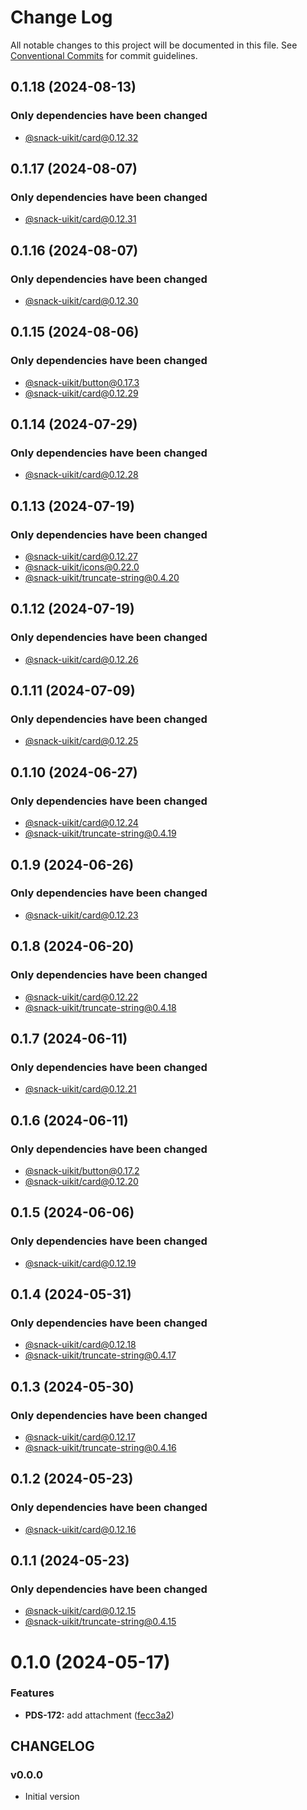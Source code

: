 # Change Log

All notable changes to this project will be documented in this file.
See [Conventional Commits](https://conventionalcommits.org) for commit guidelines.

## 0.1.18 (2024-08-13)

### Only dependencies have been changed
* [@snack-uikit/card@0.12.32](https://github.com/cloud-ru-tech/snack-uikit/blob/master/packages/card/CHANGELOG.md)





## 0.1.17 (2024-08-07)

### Only dependencies have been changed
* [@snack-uikit/card@0.12.31](https://github.com/cloud-ru-tech/snack-uikit/blob/master/packages/card/CHANGELOG.md)





## 0.1.16 (2024-08-07)

### Only dependencies have been changed
* [@snack-uikit/card@0.12.30](https://github.com/cloud-ru-tech/snack-uikit/blob/master/packages/card/CHANGELOG.md)





## 0.1.15 (2024-08-06)

### Only dependencies have been changed
* [@snack-uikit/button@0.17.3](https://github.com/cloud-ru-tech/snack-uikit/blob/master/packages/button/CHANGELOG.md)
* [@snack-uikit/card@0.12.29](https://github.com/cloud-ru-tech/snack-uikit/blob/master/packages/card/CHANGELOG.md)





## 0.1.14 (2024-07-29)

### Only dependencies have been changed
* [@snack-uikit/card@0.12.28](https://github.com/cloud-ru-tech/snack-uikit/blob/master/packages/card/CHANGELOG.md)





## 0.1.13 (2024-07-19)

### Only dependencies have been changed
* [@snack-uikit/card@0.12.27](https://github.com/cloud-ru-tech/snack-uikit/blob/master/packages/card/CHANGELOG.md)
* [@snack-uikit/icons@0.22.0](https://github.com/cloud-ru-tech/snack-uikit/blob/master/packages/icons/CHANGELOG.md)
* [@snack-uikit/truncate-string@0.4.20](https://github.com/cloud-ru-tech/snack-uikit/blob/master/packages/truncate-string/CHANGELOG.md)





## 0.1.12 (2024-07-19)

### Only dependencies have been changed
* [@snack-uikit/card@0.12.26](https://github.com/cloud-ru-tech/snack-uikit/blob/master/packages/card/CHANGELOG.md)





## 0.1.11 (2024-07-09)

### Only dependencies have been changed
* [@snack-uikit/card@0.12.25](https://github.com/cloud-ru-tech/snack-uikit/blob/master/packages/card/CHANGELOG.md)





## 0.1.10 (2024-06-27)

### Only dependencies have been changed
* [@snack-uikit/card@0.12.24](https://github.com/cloud-ru-tech/snack-uikit/blob/master/packages/card/CHANGELOG.md)
* [@snack-uikit/truncate-string@0.4.19](https://github.com/cloud-ru-tech/snack-uikit/blob/master/packages/truncate-string/CHANGELOG.md)





## 0.1.9 (2024-06-26)

### Only dependencies have been changed
* [@snack-uikit/card@0.12.23](https://github.com/cloud-ru-tech/snack-uikit/blob/master/packages/card/CHANGELOG.md)





## 0.1.8 (2024-06-20)

### Only dependencies have been changed
* [@snack-uikit/card@0.12.22](https://github.com/cloud-ru-tech/snack-uikit/blob/master/packages/card/CHANGELOG.md)
* [@snack-uikit/truncate-string@0.4.18](https://github.com/cloud-ru-tech/snack-uikit/blob/master/packages/truncate-string/CHANGELOG.md)





## 0.1.7 (2024-06-11)

### Only dependencies have been changed
* [@snack-uikit/card@0.12.21](https://github.com/cloud-ru-tech/snack-uikit/blob/master/packages/card/CHANGELOG.md)





## 0.1.6 (2024-06-11)

### Only dependencies have been changed
* [@snack-uikit/button@0.17.2](https://github.com/cloud-ru-tech/snack-uikit/blob/master/packages/button/CHANGELOG.md)
* [@snack-uikit/card@0.12.20](https://github.com/cloud-ru-tech/snack-uikit/blob/master/packages/card/CHANGELOG.md)





## 0.1.5 (2024-06-06)

### Only dependencies have been changed
* [@snack-uikit/card@0.12.19](https://github.com/cloud-ru-tech/snack-uikit/blob/master/packages/card/CHANGELOG.md)





## 0.1.4 (2024-05-31)

### Only dependencies have been changed
* [@snack-uikit/card@0.12.18](https://github.com/cloud-ru-tech/snack-uikit/blob/master/packages/card/CHANGELOG.md)
* [@snack-uikit/truncate-string@0.4.17](https://github.com/cloud-ru-tech/snack-uikit/blob/master/packages/truncate-string/CHANGELOG.md)





## 0.1.3 (2024-05-30)

### Only dependencies have been changed
* [@snack-uikit/card@0.12.17](https://github.com/cloud-ru-tech/snack-uikit/blob/master/packages/card/CHANGELOG.md)
* [@snack-uikit/truncate-string@0.4.16](https://github.com/cloud-ru-tech/snack-uikit/blob/master/packages/truncate-string/CHANGELOG.md)





## 0.1.2 (2024-05-23)

### Only dependencies have been changed
* [@snack-uikit/card@0.12.16](https://github.com/cloud-ru-tech/snack-uikit/blob/master/packages/card/CHANGELOG.md)





## 0.1.1 (2024-05-23)

### Only dependencies have been changed
* [@snack-uikit/card@0.12.15](https://github.com/cloud-ru-tech/snack-uikit/blob/master/packages/card/CHANGELOG.md)
* [@snack-uikit/truncate-string@0.4.15](https://github.com/cloud-ru-tech/snack-uikit/blob/master/packages/truncate-string/CHANGELOG.md)





# 0.1.0 (2024-05-17)


### Features

* **PDS-172:** add attachment ([fecc3a2](https://github.com/cloud-ru-tech/snack-uikit/commit/fecc3a2aa922d06827f115a8a020da8615985a16))





## CHANGELOG

### v0.0.0

- Initial version
